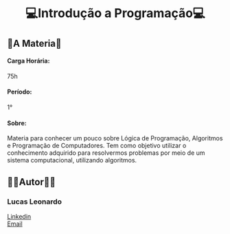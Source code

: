<h1 align="center">💻Introdução a Programação💻</h1>

<h2 id="about">📜A Materia📜</h2>
<h4>Carga Horária:</h4> 75h <br/>
<h4>Período:</h4> 1° <br/>
<h4>Sobre:</h4> Materia para conhecer um pouco sobre Lógica de Programação, Algoritmos e Programação de Computadores. Tem como objetivo utilizar o conhecimento adquirido para resolvermos problemas por meio de um sistema computacional, utilizando algoritmos.

<br />
<h2 id="owner">🧔🏻Autor🧔🏻</h2>

<h3>Lucas Leonardo</h3>

[Linkedin](https://www.linkedin.com/in/caslujpg/)</br>
[Email](caslujpg@gmail.com)
